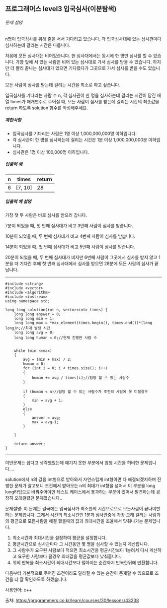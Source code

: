 ## 프로그래머스 level3 입국심사(이분탐색)

###### 문제 설명

n명이 입국심사를 위해 줄을 서서 기다리고 있습니다. 각 입국심사대에 있는 심사관마다 심사하는데 걸리는 시간은 다릅니다.

처음에 모든 심사대는 비어있습니다. 한 심사대에서는 동시에 한 명만 심사를 할 수 있습니다. 가장 앞에 서 있는 사람은 비어 있는 심사대로 가서 심사를 받을 수 있습니다. 하지만 더 빨리 끝나는 심사대가 있으면 기다렸다가 그곳으로 가서 심사를 받을 수도 있습니다.

모든 사람이 심사를 받는데 걸리는 시간을 최소로 하고 싶습니다.

입국심사를 기다리는 사람 수 n, 각 심사관이 한 명을 심사하는데 걸리는 시간이 담긴 배열 times가 매개변수로 주어질 때, 모든 사람이 심사를 받는데 걸리는 시간의 최솟값을 return 하도록 solution 함수를 작성해주세요.

##### 제한사항

- 입국심사를 기다리는 사람은 1명 이상 1,000,000,000명 이하입니다.
- 각 심사관이 한 명을 심사하는데 걸리는 시간은 1분 이상 1,000,000,000분 이하입니다.
- 심사관은 1명 이상 100,000명 이하입니다.

##### 입출력 예

| n    | times   | return |
| ---- | ------- | ------ |
| 6    | [7, 10] | 28     |

##### 입출력 예 설명

가장 첫 두 사람은 바로 심사를 받으러 갑니다.

7분이 되었을 때, 첫 번째 심사대가 비고 3번째 사람이 심사를 받습니다.

10분이 되었을 때, 두 번째 심사대가 비고 4번째 사람이 심사를 받습니다.

14분이 되었을 때, 첫 번째 심사대가 비고 5번째 사람이 심사를 받습니다.

20분이 되었을 때, 두 번째 심사대가 비지만 6번째 사람이 그곳에서 심사를 받지 않고 1분을 더 기다린 후에 첫 번째 심사대에서 심사를 받으면 28분에 모든 사람의 심사가 끝납니다.

___

```
#include <string>
#include <vector>
#include <algorithm>
#include <iostream>
using namespace std;

long long solution(int n, vector<int> times) {
	long long answer = 0;
	long long min = 1;
	long long max = *max_element(times.begin(), times.end())*(long long)n;//최대 발생 시간
	long long avg = 0;
	long long human = 0;//현재 진행한 사람 수 
	
	
	while (min <=max)
	{
		avg = (min + max) / 2;
		human = 0;
		for (int i = 0; i < times.size(); i++)
		{
			human += avg / times[i];//담당 할 수 있는 사람수
		}

		if (human < n)//담당 할 수 있는 사람수가 조건의 사람에 못 미칠경우
		{
			min = avg + 1;
		}
		else
		{
			answer = avg;
			max = avg-1;
		}
		
	}
	
	return answer;
}
```

___

이번문제는 쉽다고 생각했었는데 예기치 못한 부분에서 엄청 시간을 허비한 문제입니다....

solution에서 n의 값을 int형으로 받아와서 자연스럽게 int형이면 다 해결되겠지하며 진행한 문제가 알고보니 조건에서  받아오는 n의 최대가 int형을 넘어서 이 부분을 long long타입으로 바꿔주어야만  테스트 케이스에서 통과하는 부분이 있어서 발견하는데 굉장히 오래걸렸던 문제였습니다..

문제설명: 이 문제는 결국에는 입국심사가 최소한의 시간으로으로 모든사람이 끝나야만 하는 문제입니다. 그래서 시간의 최소시간인 1분과 심사관중에 가장 오래 걸리는 사람과의 평균으로 모든사람을 해결 했을때의 값과 최대시간을 조율해서 맞춰나가는 문제입니다.

1. 최소시간과 최대시간을 설정하여 평균을 설정합니다.
2. 평균시간으로 심사관마다 그 시간동안 몇 명을 심사할 수 있는지 계산합니다.
3. 그 사람수가 요구된 사람보다 적으면 최소시간을 평균시간보다 1늘려서 다시 계산하고 요구한 사람보다 클경우 최대값을 평균값보다 낮춰줍니다.
4. 위의 반복을 최소시간이 최대시간보다 많아지는 순간까지 반복한뒤에 반환합니다.

다음부터 기본적으로 주어진 조건이라도 달라질 수 있는 순간이 존재할 수 있으므로 조건을 더 잘 확인하도록 하겠습니다.





사용언어: c++

출처: https://programmers.co.kr/learn/courses/30/lessons/43238